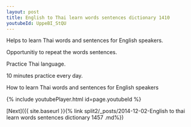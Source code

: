 ```yaml
---
layout: post
title: English to Thai learn words sentences dictionary 1410 
youtubeId: UppeBI_StQU
---
```

 
 
Helps to learn Thai words and sentences for English speakers.

Opportunitiy to repeat the words sentences. 

Practice Thai language. 
 
10 minutes practice every day. 
 
How to learn Thai words and sentences for English speakers 
 
{% include youtubePlayer.html id=page.youtubeId %}
 
 
[Next]({{ site.baseurl }}{% link  split2/_posts/2014-12-02-English to thai learn words sentences dictionary 1457 .md%})
 
